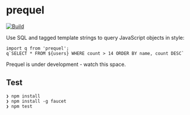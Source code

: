 # prequel

[![Build](https://travis-ci.org/jwhitfieldseed/prequel.svg?branch=master)](https://travis-ci.org/jwhitfieldseed/prequel)

Use SQL and tagged template strings to query JavaScript objects in style:

    import q from 'prequel';
    q`SELECT * FROM ${users} WHERE count > 14 ORDER BY name, count DESC`

Prequel is under development - watch this space.

## Test

    ❯ npm install
    ❯ npm install -g faucet
    ❯ npm test
